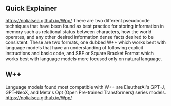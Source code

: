 ## Quick Explainer
https://nolialsea.github.io/Wpp/
There are two different pseudocode techniques that have been found as best practice for storing information in memory such as relational status between characters, how the world operates, and any other desired information dense facts desired to be consistent. These are two formats, one dubbed W++ which works best with language models that have an understanding of following explicit instructions and basic code, and SBF or Square Bracket Format which works best with language models more focused only on natural language.

## W++
Language models found most compatible with W++ are EleutherAI's GPT-J, GPT-NeoX, and Meta's Opt (Open Pre-trained Transformers) series models.
https://nolialsea.github.io/Wpp/